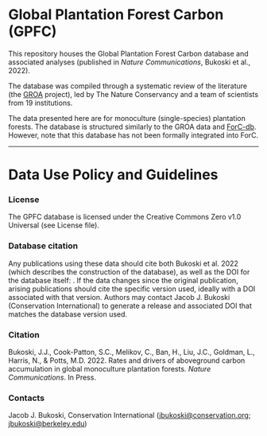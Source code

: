 # Global Plantation Forest Carbon (GPFC)

This repository houses the Global Plantation Forest Carbon database and associated analyses (published in _Nature Communications_, Bukoski et al., 2022).

The database was compiled through a systematic review of the literature (the [GROA](https://github.com/forc-db/GROA) project), led by The Nature Conservancy and a team of scientists from 19 institutions. 

The data presented here are for monoculture (single-species) plantation forests. The database is structured similarly to the GROA data and [ForC-db](https://github.com/forc-db). However, note that this database has not been formally integrated into ForC.

---

# Data Use Policy and Guidelines

### License

The GPFC database is licensed under the Creative Commons Zero v1.0 Universal (see License file).

### Database citation

Any publications using these data should cite both Bukoski et al. 2022 (which describes the construction of the database), as well as the DOI for the database itself: . If the data changes since the original publication, arising publications should cite the specific version used, ideally with a DOI associated with that version. Authors may contact Jacob J. Bukoski (Conservation International) to generate a release and associated DOI that matches the database version used.

### Citation

Bukoski, J.J., Cook-Patton, S.C., Melikov, C., Ban, H., Liu, J.C., Goldman, L., Harris, N., & Potts, M.D. 2022. Rates and drivers of aboveground carbon accumulation in global monoculture plantation forests. _Nature Communications_. In Press.

### Contacts

Jacob J. Bukoski, Conservation International (jbukoski@conservation.org; jbukoski@berkeley.edu)
